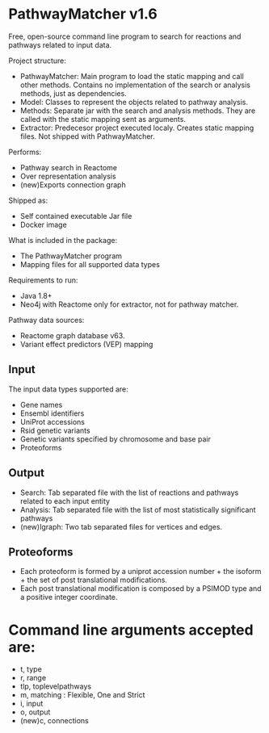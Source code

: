 # PathwayMatcher v1.6

Free, open-source command line program to search for reactions and pathways related to input data.

Project structure:
* PathwayMatcher: Main program to load the static mapping and call other methods. Contains no implementation of the search or analysis methods, just as dependencies.
* Model: Classes to represent the objects related to pathway analysis.
* Methods: Separate jar with the search and analysis methods. They are called with the static mapping sent as arguments.
* Extractor: Predecesor project executed localy. Creates static mapping files. Not shipped with PathwayMatcher.

Performs:
* Pathway search in Reactome
* Over representation analysis
* (new)Exports connection graph

Shipped as:
* Self contained executable Jar file
* Docker image

What is included in the package:
* The PathwayMatcher program
* Mapping files for all supported data types

Requirements to run:
* Java 1.8+
* Neo4j with Reactome only for extractor, not for pathway matcher.

Pathway data sources:
* Reactome graph database v63.
* Variant effect predictors (VEP) mapping

## Input

The input data types supported are:
* Gene names
* Ensembl identifiers
* UniProt accessions
* Rsid genetic variants
* Genetic variants specified by chromosome and base pair
* Proteoforms

## Output

* Search: Tab separated file with the list of reactions and pathways related to each input entity
* Analysis: Tab separated file with the list of most statistically significant pathways
* (new)Igraph: Two tab separated files for vertices and edges. 

## Proteoforms
* Each proteoform is formed by a uniprot accession number + the isoform + the set of post translational modifications.
* Each post translational modification is composed by a PSIMOD type and a positive integer coordinate.

# Command line arguments accepted are:
* t, type
* r, range
* tlp, toplevelpathways
* m, matching : Flexible, One and Strict
* i, input
* o, output
* (new)c, connections